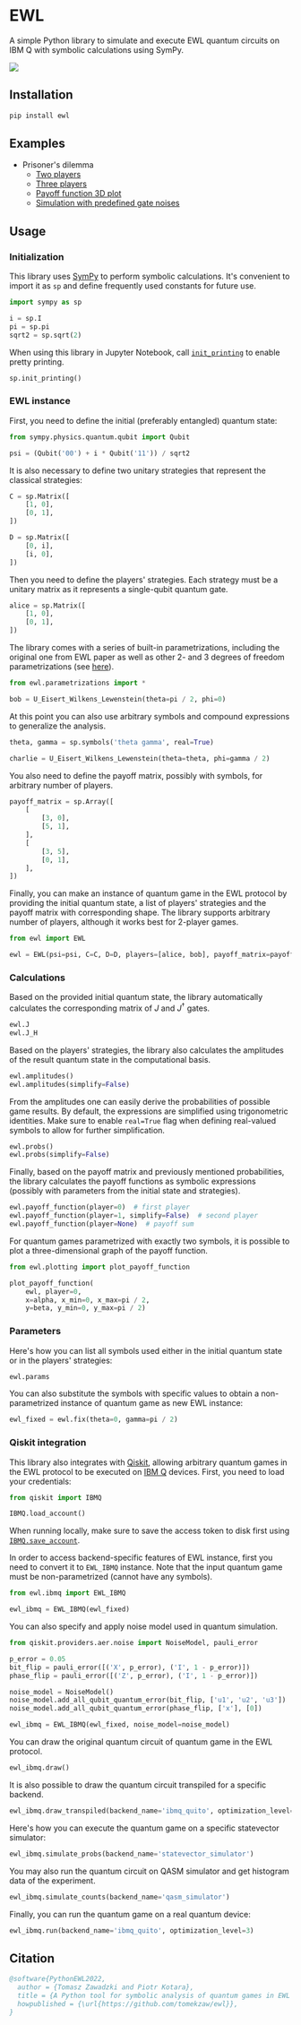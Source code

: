 # EWL

A simple Python library to simulate and execute EWL quantum circuits on IBM Q with symbolic calculations using SymPy.

![](https://raw.githubusercontent.com/tomekzaw/ewl/master/docs/ewl.png)

## Installation

```bash
pip install ewl
```

## Examples

-   Prisoner's dilemma
    -   [Two players](https://github.com/tomekzaw/ewl/blob/master/examples/example.ipynb)
    -   [Three players](https://github.com/tomekzaw/ewl/blob/master/examples/three_players.ipynb)
    -   [Payoff function 3D plot](https://github.com/tomekzaw/ewl/blob/master/examples/payoff_function_plot_3d.ipynb)
    -   [Simulation with predefined gate noises](https://github.com/tomekzaw/ewl/blob/master/examples/noise_model.ipynb)

## Usage

### Initialization

This library uses [SymPy](https://www.sympy.org/en/index.html) to perform symbolic calculations. It's convenient to import it as `sp` and define frequently used constants for future use.

```python
import sympy as sp

i = sp.I
pi = sp.pi
sqrt2 = sp.sqrt(2)
```

When using this library in Jupyter Notebook, call [`init_printing`](https://docs.sympy.org/latest/tutorial/printing.html#setting-up-pretty-printing) to enable pretty printing.

```python
sp.init_printing()
```

### EWL instance

First, you need to define the initial (preferably entangled) quantum state:

```python
from sympy.physics.quantum.qubit import Qubit

psi = (Qubit('00') + i * Qubit('11')) / sqrt2
```

It is also necessary to define two unitary strategies that represent the classical strategies:

```python
C = sp.Matrix([
    [1, 0],
    [0, 1],
])

D = sp.Matrix([
    [0, i],
    [i, 0],
])
```

Then you need to define the players' strategies. Each strategy must be a unitary matrix as it represents a single-qubit quantum gate.

```python
alice = sp.Matrix([
    [1, 0],
    [0, 1],
])
```

The library comes with a series of built-in parametrizations, including the original one from EWL paper as well as other 2- and 3 degrees of freedom parametrizations (see [here](https://github.com/tomekzaw/ewl/blob/master/src/ewl/parametrizations.py)).

```python
from ewl.parametrizations import *

bob = U_Eisert_Wilkens_Lewenstein(theta=pi / 2, phi=0)
```

At this point you can also use arbitrary symbols and compound expressions to generalize the analysis.

```python
theta, gamma = sp.symbols('theta gamma', real=True)

charlie = U_Eisert_Wilkens_Lewenstein(theta=theta, phi=gamma / 2)
```

You also need to define the payoff matrix, possibly with symbols, for arbitrary number of players.

```python
payoff_matrix = sp.Array([
    [
        [3, 0],
        [5, 1],
    ],
    [
        [3, 5],
        [0, 1],
    ],
])
```

Finally, you can make an instance of quantum game in the EWL protocol by providing the initial quantum state, a list of players' strategies and the payoff matrix with corresponding shape. The library supports arbitrary number of players, although it works best for 2-player games.

```python
from ewl import EWL

ewl = EWL(psi=psi, C=C, D=D, players=[alice, bob], payoff_matrix=payoff_matrix)
```

### Calculations

Based on the provided initial quantum state, the library automatically calculates the corresponding matrix of *J* and *J*<sup>†</sup> gates.

```python
ewl.J
ewl.J_H
```

Based on the players' strategies, the library also calculates the amplitudes of the result quantum state in the computational basis.

```python
ewl.amplitudes()
ewl.amplitudes(simplify=False)
```

From the amplitudes one can easily derive the probabilities of possible game results. By default, the expressions are simplified using trigonometric identities. Make sure to enable `real=True` flag when defining real-valued symbols to allow for further simplification.

```python
ewl.probs()
ewl.probs(simplify=False)
```

Finally, based on the payoff matrix and previously mentioned probabilities, the library calculates the payoff functions as symbolic expressions (possibly with parameters from the initial state and strategies).

```python
ewl.payoff_function(player=0)  # first player
ewl.payoff_function(player=1, simplify=False)  # second player
ewl.payoff_function(player=None)  # payoff sum
```

For quantum games parametrized with exactly two symbols, it is possible to plot a three-dimensional graph of the payoff function.

```python
from ewl.plotting import plot_payoff_function

plot_payoff_function(
    ewl, player=0,
    x=alpha, x_min=0, x_max=pi / 2,
    y=beta, y_min=0, y_max=pi / 2)
```

### Parameters

Here's how you can list all symbols used either in the initial quantum state or in the players' strategies:

```python
ewl.params
```

You can also substitute the symbols with specific values to obtain a non-parametrized instance of quantum game as new EWL instance:

```python
ewl_fixed = ewl.fix(theta=0, gamma=pi / 2)
```

### Qiskit integration

This library also integrates with [Qiskit](https://qiskit.org/), allowing arbitrary quantum games in the EWL protocol to be executed on [IBM Q](https://www.ibm.com/quantum-computing/) devices. First, you need to load your credentials:

```python
from qiskit import IBMQ

IBMQ.load_account()
```

When running locally, make sure to save the access token to disk first using [`IBMQ.save_account`](https://qiskit.org/documentation/stubs/qiskit.providers.ibmq.IBMQFactory.save_account.html).

In order to access backend-specific features of EWL instance, first you need to convert it to `EWL_IBMQ` instance. Note that the input quantum game must be non-parametrized (cannot have any symbols).

```python
from ewl.ibmq import EWL_IBMQ

ewl_ibmq = EWL_IBMQ(ewl_fixed)
```

You can also specify and apply noise model used in quantum simulation.

```python
from qiskit.providers.aer.noise import NoiseModel, pauli_error

p_error = 0.05
bit_flip = pauli_error([('X', p_error), ('I', 1 - p_error)])
phase_flip = pauli_error([('Z', p_error), ('I', 1 - p_error)])

noise_model = NoiseModel()
noise_model.add_all_qubit_quantum_error(bit_flip, ['u1', 'u2', 'u3'])
noise_model.add_all_qubit_quantum_error(phase_flip, ['x'], [0])

ewl_ibmq = EWL_IBMQ(ewl_fixed, noise_model=noise_model)
```

You can draw the original quantum circuit of quantum game in the EWL protocol.

```python
ewl_ibmq.draw()
```

It is also possible to draw the quantum circuit transpiled for a specific backend.

```python
ewl_ibmq.draw_transpiled(backend_name='ibmq_quito', optimization_level=3)
```

Here's how you can execute the quantum game on a specific statevector simulator:

```python
ewl_ibmq.simulate_probs(backend_name='statevector_simulator')
```

You may also run the quantum circuit on QASM simulator and get histogram data of the experiment.

```python
ewl_ibmq.simulate_counts(backend_name='qasm_simulator')
```

Finally, you can run the quantum game on a real quantum device:

```python
ewl_ibmq.run(backend_name='ibmq_quito', optimization_level=3)
```

## Citation

```bibtex
@software{PythonEWL2022,
  author = {Tomasz Zawadzki and Piotr Kotara},
  title = {A Python tool for symbolic analysis of quantum games in EWL protocol with IBM Q integration},
  howpublished = {\url{https://github.com/tomekzaw/ewl}},
}
```
